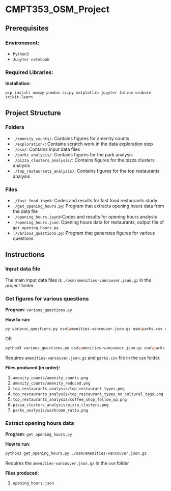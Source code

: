 # CMPT353_OSM_Project



## Prerequisites

### Environment:

- `Python3` 
- `Jupyter notebook` 



### Required Libraries:

**Installation**:

```
pip install numpy pandas scipy matplotlib jupyter folium seaborm scikit-learn
```



## Project Structure

### Folders

- `./amenity_counts/`: Contains figures for amenity counts
- `./exploration/`: Contains scratch work in the data exploration step
- `./osm/`: Contains input data files
- `./parks_analysis/`: Contains figures for the park analysis
- `./pizza_clusters_analysis/`: Contains figures for the pizza clusters analysis
- `./top_restaurants_analysis/`: Contains figures for the top restaurants analysis

### Files

- `./fast_food.ipynb`: Codes and results for fast food restaurants study
- `./get_opening_hours.py`: Program that extracts opening hours data from the data file
- `./opening_hours.ipynb`:Codes and results for opening hours analysis
- `./opening_hours.json`: Opening hours data for restaurants, output file of `get_opening_hours.py` 
- `./various_questions.py`: Program that generates figures for various questions



## Instructions

### Input data file

The main input data files is `./osm/amenities-vancouver.json.gz` in the project folder. 



### Get figures for various questions

**Program**: `various_questions.py` 



**How to run:** 

```bash
py various_questions.py osm\amenities-vancouver.json.gz osm\parks.csv output.csv
```

OR

```bash
python3 various_questions.py osm\amenities-vancouver.json.gz osm\parks.csv output.csv
```

Requires `amenities-vancouver.json.gz` and `parks.csv` file in the `osm` folder.



**Files produced (in order):**

1. `amenity_counts/amenity_counts.png` 
2. `amenity_counts/amenity_reduced.png` 
3. `top_restaurants_analysis/top_restaurant_types.png` 
4. `top_restaurants_analysis/top_restaurant_types_no_cultural_tags.png` 
5. `top_restaurants_analysis/coffee_shop_follow_up.png` 
6. `pizza_clusters_analysis/pizza_clusters.png` 
7. `parks_analysis/washroom_ratio.png` 



### Extract opening hours data

**Program**: `get_opening_hours.py` 



**How to run**:

```bash
python3 get_opening_hours.py ./osm/amenities-vancouver.json.gz
```

Requires the `amenities-vancouver.json.gz` in the `osm` folder



**Files produced**:

1. `opening_hours.json` 





